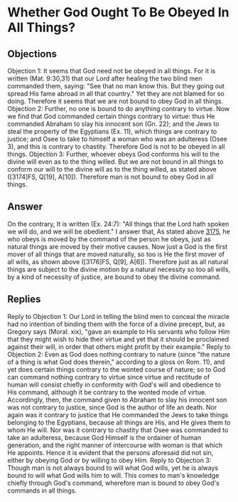 # Whether God Ought To Be Obeyed In All Things?
## Objections
Objection 1: It seems that God need not be obeyed in all things. For it is written (Mat. 9:30,31) that our Lord after healing the two blind men commanded them, saying: "See that no man know this. But they going out spread His fame abroad in all that country." Yet they are not blamed for so doing. Therefore it seems that we are not bound to obey God in all things.
Objection 2: Further, no one is bound to do anything contrary to virtue. Now we find that God commanded certain things contrary to virtue: thus He commanded Abraham to slay his innocent son (Gn. 22); and the Jews to steal the property of the Egyptians (Ex. 11), which things are contrary to justice; and Osee to take to himself a woman who was an adulteress (Osee 3), and this is contrary to chastity. Therefore God is not to be obeyed in all things.
Objection 3: Further, whoever obeys God conforms his will to the divine will even as to the thing willed. But we are not bound in all things to conform our will to the divine will as to the thing willed, as stated above ([3174]FS, Q[19], A[10]). Therefore man is not bound to obey God in all things.
## Answer
On the contrary, It is written (Ex. 24:7): "All things that the Lord hath spoken we will do, and we will be obedient."
I answer that, As stated above [3175](A[1]), he who obeys is moved by the command of the person he obeys, just as natural things are moved by their motive causes. Now just a God is the first mover of all things that are moved naturally, so too is He the first mover of all wills, as shown above ([3176]FS, Q[9], A[6]). Therefore just as all natural things are subject to the divine motion by a natural necessity so too all wills, by a kind of necessity of justice, are bound to obey the divine command.
## Replies
Reply to Objection 1: Our Lord in telling the blind men to conceal the miracle had no intention of binding them with the force of a divine precept, but, as Gregory says (Moral. xix), "gave an example to His servants who follow Him that they might wish to hide their virtue and yet that it should be proclaimed against their will, in order that others might profit by their example."
Reply to Objection 2: Even as God does nothing contrary to nature (since "the nature of a thing is what God does therein," according to a gloss on Rom. 11), and yet does certain things contrary to the wonted course of nature; so to God can command nothing contrary to virtue since virtue and rectitude of human will consist chiefly in conformity with God's will and obedience to His command, although it be contrary to the wonted mode of virtue. Accordingly, then, the command given to Abraham to slay his innocent son was not contrary to justice, since God is the author of life an death. Nor again was it contrary to justice that He commanded the Jews to take things belonging to the Egyptians, because all things are His, and He gives them to whom He will. Nor was it contrary to chastity that Osee was commanded to take an adulteress, because God Himself is the ordainer of human generation, and the right manner of intercourse with woman is that which He appoints. Hence it is evident that the persons aforesaid did not sin, either by obeying God or by willing to obey Him.
Reply to Objection 3: Though man is not always bound to will what God wills, yet he is always bound to will what God wills him to will. This comes to man's knowledge chiefly through God's command, wherefore man is bound to obey God's commands in all things.